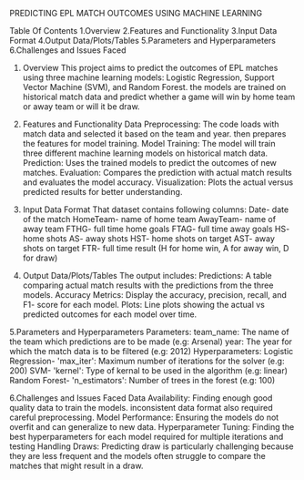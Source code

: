 PREDICTING EPL MATCH OUTCOMES USING MACHINE LEARNING 

  Table Of Contents
  1.Overview
  2.Features and Functionality
  3.Input Data Format
  4.Output Data/Plots/Tables
  5.Parameters and Hyperparameters
  6.Challenges and Issues Faced

1. Overview
This project aims to predict the outcomes of EPL matches using three machine learning models: Logistic Regression, Support Vector Machine (SVM), and Random Forest. the models are trained on historical match data and predict whether a game will win by home team or away team or will it be draw.

2. Features and Functionality
Data Preprocessing: The code loads with match data and selected it based on the team and year. then prepares the features for model training.
Model Training: The model will train three different machine learning models on historical match data.
Prediction: Uses the trained models to predict the outcomes of new matches.
Evaluation: Compares the prediction with actual match results and evaluates the model accuracy.
Visualization: Plots the actual versus predicted results for better understanding.

4. Input Data Format
That dataset contains following columns:
Date- date of the match
HomeTeam- name of home team
AwayTeam- name of away team
FTHG- full time home goals
FTAG- full time away goals 
HS- home shots
AS- away shots
HST- home shots on target
AST- away shots on target
FTR- full time result (H for home win, A for away win, D for draw)

4. Output Data/Plots/Tables
The output includes:
Predictions: A table comparing actual match results with the predictions from the three models.
Accuracy Metrics: Display the accuracy, precision, recall, and F1- score for each model.
Plots: Line plots showing the actual vs predicted outcomes for each model over time.

5.Parameters and Hyperparameters
Parameters:
team_name: The name of the team which predictions are to be made (e.g: Arsenal)
year: The year for which the match data is to be filtered (e.g: 2012)
Hyperparameters:
Logistic Regression- 'max_iter': Maximum number of iterations for the solver (e.g: 200)
SVM- 'kernel': Type of kernal to be used in the algorithm (e.g: linear)
Random Forest- 'n_estimators': Number of trees in the forest (e.g: 100)

6.Challenges and Issues Faced
Data Availability:  Finding enough good quality data to train the models. inconsistent data format also required careful preprocessing.
Model Performance: Ensuring the models do not overfit and can generalize to new data.
Hyperparameter Tuning: Finding the best hyperparameters for each model required for multiple iterations and testing
Handling Draws: Predicting draw is particularly challenging because they are less frequent and the models often struggle to compare the matches that might result in a draw.
 
